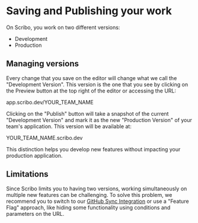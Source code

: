 # Saving and Publishing your work

On Scribo, you work on two different versions:

- Development
- Production

## Managing versions

Every change that you save on the editor will change what we call the "Development Version". This version is the one that you see by clicking on the Preview button at the top right of the editor or accessing the URL:

app.scribo.dev/YOUR_TEAM_NAME

Clicking on the "Publish" button will take a snapshot of the current "Development Version" and mark it as the new "Production Version" of your team's application. This version will be available at:

YOUR_TEAM_NAME.scribo.dev

This distinction helps you develop new features without impacting your production application.

## Limitations

Since Scribo limits you to having two versions, working simultaneously on multiple new features can be challenging. To solve this problem, we recommend you to switch to our [GitHub Sync Integration](./github-sync) or use a "Feature Flag" approach, like hiding some functionality using conditions and parameters on the URL.

